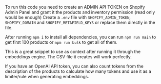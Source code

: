 To run this code you need to create an ADMIN API TOKEN on Shopify Admin Panel and grant it the products and inventory permission (read only would be enough)
Create a `.env` file with `SHOPIFY_ADMIN_TOKEN`, `SHOPIFY_DOMAIN` and `SHOPIFY_METAFIELD_KEYS` or replace them directly in the file.

After running `npm i` to install all dependencies, you can run `npm run main` to get first 100 products or `npm run bulk` to get all of them.

This is a great snippet to use as context after running it through the embeddings engine. The CSV file it creates will work perfectly.

If you have an OpenAI API token, you can also count tokens from the description of the products to calculate how many tokens and use it as a limiter/rule when generating embeddings.
